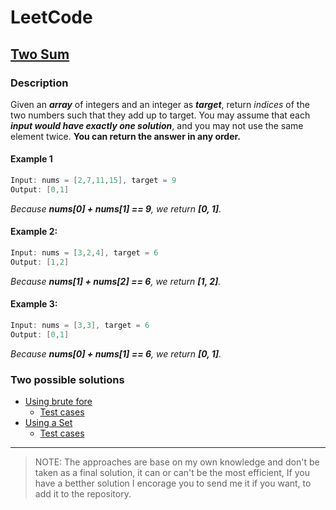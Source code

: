 # LeetCode

## [Two Sum](https://leetcode.com/problems/two-sum)

### Description
Given an ***array*** of integers and an integer as ***target***, return *indices* of the two numbers such that they add up to target.
You may assume that each ***input would have exactly one solution***, and you may not use the same element twice.
**You can return the answer in any order.**

#### Example 1
```java
Input: nums = [2,7,11,15], target = 9
Output: [0,1]
```
*Because **nums[0] + nums[1] == 9**, we return **[0, 1]**.*

#### Example 2:
```java
Input: nums = [3,2,4], target = 6
Output: [1,2]
```
*Because **nums[1] + nums[2] == 6**, we return **[1, 2]**.*

#### Example 3:
```java
Input: nums = [3,3], target = 6
Output: [0,1]
```
*Because **nums[0] + nums[1] == 6**, we return **[0, 1]**.*

### Two possible solutions

* [Using brute fore](method1/TwoSum.java)
    * [Test cases](../../../../test/java/leetcode/TwoSum/method1/TwoSumTest.java)
* [Using a Set](method2/TwoSum.java)
    * [Test cases](../../../../test/java/leetcode/TwoSum/method2/TwoSumTest.java)

___
> NOTE: The approaches are base on my own knowledge and don't be taken as a final solution, it can or can't be the most efficient, If you have a betther solution I encorage you to send me it if you want, to add it to the repository.